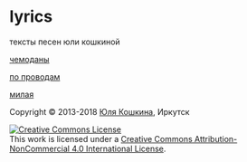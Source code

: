 # lyrics
тексты песен юли кошкиной

[чемоданы](чемоданы.md)

[по проводам](по%20проводам.md)

[милая](милая.md)

Copyright © 2013-2018 [Юля Кошкина](https://vk.com/youkoshkina), Иркутск

<a rel="license" href="http://creativecommons.org/licenses/by-nc/4.0/"><img alt="Creative Commons License" style="border-width:0" src="https://i.creativecommons.org/l/by-nc/4.0/80x15.png" /></a><br />This work is licensed under a <a rel="license" href="http://creativecommons.org/licenses/by-nc/4.0/">Creative Commons Attribution-NonCommercial 4.0 International License</a>.

